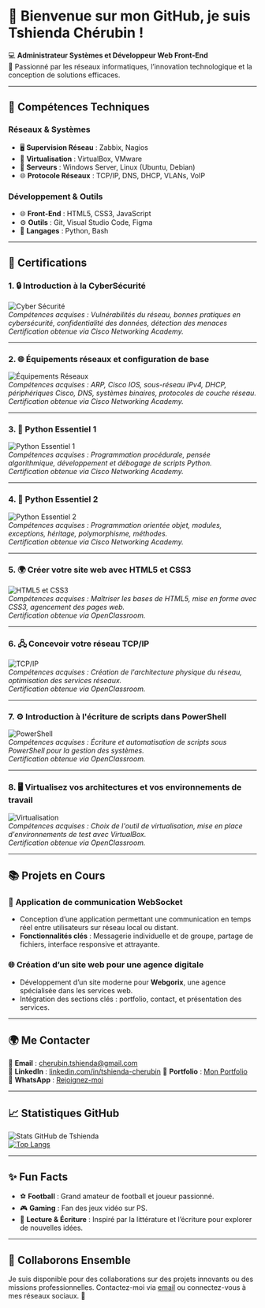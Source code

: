 # 👋 Bienvenue sur mon GitHub, je suis **Tshienda Chérubin** !  

💻 **Administrateur Systèmes et Développeur Web Front-End**  
🌟 Passionné par les réseaux informatiques, l’innovation technologique et la conception de solutions efficaces.  

---

## 🔧 Compétences Techniques  
### Réseaux & Systèmes  
- 🖥️ **Supervision Réseau** : Zabbix, Nagios  
- 📡 **Virtualisation** : VirtualBox, VMware  
- 📁 **Serveurs** : Windows Server, Linux (Ubuntu, Debian)  
- 🌐 **Protocole Réseaux** : TCP/IP, DNS, DHCP, VLANs, VoIP  

### Développement & Outils  
- 🌐 **Front-End** : HTML5, CSS3, JavaScript  
- ⚙️ **Outils** : Git, Visual Studio Code, Figma  
- 🚀 **Langages** : Python, Bash

---

## 📜 Certifications  
### 1. 🔒 **Introduction à la CyberSécurité**  
![Cyber Sécurité](https://raw.githubusercontent.com/CherubinSysAdmin/certifications-images/main/cyberS.jpg)  
*Compétences acquises : Vulnérabilités du réseau, bonnes pratiques en cybersécurité, confidentialité des données, détection des menaces*  
*Certification obtenue via Cisco Networking Academy.*

---

### 2. 🌐 **Équipements réseaux et configuration de base**  
![Équipements Réseaux](https://raw.githubusercontent.com/CherubinSysAdmin/certifications-images/main/EquipRx.jpg)  
*Compétences acquises : ARP, Cisco IOS, sous-réseau IPv4, DHCP, périphériques Cisco, DNS, systèmes binaires, protocoles de couche réseau.*  
*Certification obtenue via Cisco Networking Academy.*

---

### 3. 🐍 **Python Essentiel 1**  
![Python Essentiel 1](https://raw.githubusercontent.com/CherubinSysAdmin/certifications-images/main/pythonE1.jpg)  
*Compétences acquises : Programmation procédurale, pensée algorithmique, développement et débogage de scripts Python.*  
*Certification obtenue via Cisco Networking Academy.*

---

### 4. 🐍 **Python Essentiel 2**  
![Python Essentiel 2](https://raw.githubusercontent.com/CherubinSysAdmin/certifications-images/main/pythonE2.jpg)  
*Compétences acquises : Programmation orientée objet, modules, exceptions, héritage, polymorphisme, méthodes.*  
*Certification obtenue via Cisco Networking Academy.*

---

### 5. 🌍 **Créer votre site web avec HTML5 et CSS3**  
![HTML5 et CSS3](https://raw.githubusercontent.com/CherubinSysAdmin/certifications-images/main/html-css.jpg)  
*Compétences acquises : Maîtriser les bases de HTML5, mise en forme avec CSS3, agencement des pages web.*  
*Certification obtenue via OpenClassroom.*

---

### 6. 🖧 **Concevoir votre réseau TCP/IP**  
![TCP/IP](https://raw.githubusercontent.com/CherubinSysAdmin/certifications-images/main/tcp-ip.jpg)  
*Compétences acquises : Création de l'architecture physique du réseau, optimisation des services réseaux.*  
*Certification obtenue via OpenClassroom.*

---

### 7. ⚙️ **Introduction à l'écriture de scripts dans PowerShell**  
![PowerShell](https://raw.githubusercontent.com/CherubinSysAdmin/certifications-images/main/script.jpg)  
*Compétences acquises : Écriture et automatisation de scripts sous PowerShell pour la gestion des systèmes.*  
*Certification obtenue via OpenClassroom.*

---

### 8. 🖥️ **Virtualisez vos architectures et vos environnements de travail**  
![Virtualisation](https://raw.githubusercontent.com/CherubinSysAdmin/certifications-images/main/vm.jpg)  
*Compétences acquises : Choix de l'outil de virtualisation, mise en place d'environnements de test avec VirtualBox.*  
*Certification obtenue via OpenClassroom.*

---

## 📚 Projets en Cours  
### 🔌 **Application de communication WebSocket**  
- Conception d’une application permettant une communication en temps réel entre utilisateurs sur réseau local ou distant.  
- **Fonctionnalités clés** : Messagerie individuelle et de groupe, partage de fichiers, interface responsive et attrayante.  

### 🌐 **Création d’un site web pour une agence digitale**  
- Développement d’un site moderne pour **Webgorix**, une agence spécialisée dans les services web.  
- Intégration des sections clés : portfolio, contact, et présentation des services.  

---

## 🌍 Me Contacter  
📧 **Email** : [cherubin.tshienda@gmail.com](mailto:tshcherubin@gmail.com)  
🔗 **LinkedIn** : [linkedin.com/in/tshienda-cherubin](https://www.linkedin.com/in/ch%C3%A9rubin-tshienda-649289285utm_source=share&utm_campaign=share_via&utm_content=profile&utm_medium=android_app)
💼 **Portfolio** : [Mon Portfolio](https://tCherubin.netlify.app)  
📱 **WhatsApp** : [Rejoignez-moi](https://wa.me/message/RT76D2BYWGDH1)

---

## 📈 Statistiques GitHub  
![Stats GitHub de Tshienda](https://github-readme-stats.vercel.app/api?username=TshiendaCherubin&show_icons=true&theme=radical)  
[![Top Langs](https://github-readme-stats.vercel.app/api/top-langs/?username=TshiendaCherubin&layout=compact&theme=radical)](https://github.com/anuraghazra/github-readme-stats)

---

## ✨ Fun Facts  
- ⚽ **Football** : Grand amateur de football et joueur passionné.  
- 🎮 **Gaming** : Fan des jeux vidéo sur PS.  
- 📖 **Lecture & Écriture** : Inspiré par la littérature et l’écriture pour explorer de nouvelles idées.  

---

## 🌟 Collaborons Ensemble  
Je suis disponible pour des collaborations sur des projets innovants ou des missions professionnelles. Contactez-moi via [email](mailto:tshcherubin@gmail.com) ou connectez-vous à mes réseaux sociaux. 🚀
